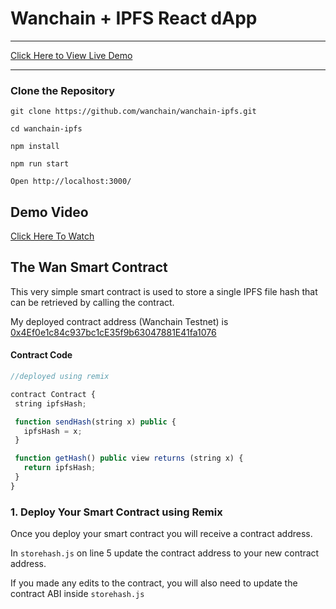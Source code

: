 # Wanchain + IPFS React dApp

<hr>
<a href="http://18.218.197.29:3006/">Click Here to View Live Demo</a>

<hr>


### Clone the Repository

`git clone https://github.com/wanchain/wanchain-ipfs.git`

`cd wanchain-ipfs`

`npm install`

`npm run start`

`Open http://localhost:3000/`

## Demo Video

<a href="https://d3vv6lp55qjaqc.cloudfront.net/items/3o1v0j1g293I0K3o3P0p/wanchain_ipfs.mp4?X-CloudApp-Visitor-Id=2750703">Click Here To Watch</a>
## The Wan Smart Contract
This very simple smart contract is used to store a single IPFS file hash that can be retrieved by calling the contract.

My deployed contract address (Wanchain Testnet) is <a href="http://18.188.125.96/address/0x4Ef0e1c84c937bc1cE35f9b63047881E41fa1076">0x4Ef0e1c84c937bc1cE35f9b63047881E41fa1076</a>

#### Contract Code
````js
//deployed using remix

contract Contract {
 string ipfsHash;

 function sendHash(string x) public {
   ipfsHash = x;
 }

 function getHash() public view returns (string x) {
   return ipfsHash;
 }
}

````

### 1. Deploy Your Smart Contract using Remix
Once you deploy your smart contract you will receive a contract address.

In <code>storehash.js</code> on line 5 update the contract address to your new contract address.

If you made any edits to the contract, you will also need to update the contract ABI inside <code>storehash.js</code>








